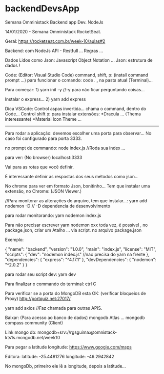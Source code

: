 # backendDevsApp
Semana Omministack Backend app Dev. NodeJs

14/01/2020 - Semana Omministack RocketSeat.

Geral:
https://rocketseat.com.br/week-10/aulas#2

Backend: com NodeJs
API - Restfull ...
Regras ...

Dados Lidos como Json:
Javascript Object Notation ...
Json: estrutura de dados !

Code: (Editor: Visual Studio Code)
command, shift, p:   (install command prompt ...)
para funcionar o comando: code . , na pasta atual (Terminal)...

Para começar:
1)
yarn init -y   //-y para não ficar perguntando coisas...

Instalar o express...
2)
yarn add express

Dica VSCode:
Control aspas invertida... chama o command, dentro do Code...
Control shift p: para instalar extensões:
*Dracula ... (Thema interessante)
*Material Icon Theme ... 

---------------------
Para rodar a aplicação:
devemos escolher uma porta para observar...
No caso foi configurado para porta 3333.

no prompt de commando:
node index.js  //Roda sua index ... 

para ver: (No browser)
localhost:3333

Vai para as rotas que você definir.

É interessante definir as respostas dos
seus métodos como json...

No chrome para ver em formato Json, bonitinho... 
Tem que instalar uma extensão, no Chrome: (JSON Viewer.)

//Para monitorar as alterações do arquivo, tem que instalar...:
yarn add nodemon -D // -D dependencia de desenvolvimento

para rodar monitorando:
yarn nodemon index.js

Para não precisar escrever yarn nodemon xxx toda vez, 
é possível , no package.json, criar um Atalho ... via script.
no arquivo package.json

Exemplo:

{
"name": "backend",
"version": "1.0.0",
"main": "index.js",
"license": "MIT",
"scripts": {
    "dev": "nodemon index.js"   //nao precisa do yarn na frente
},
"dependencies": {
"express": "^4.17.1"
},
"devDependencies": {
"nodemon": "^2.0.2"
}
}

para rodar seu script dev:
yarn dev

Para finalizar o commando do terminal: ctrl C

Para verificar se a porta do MongoDB esta OK: (verificar bloqueios de Proxy)
http://portquiz.net:27017/

yarn add axios //Faz chamada para outras APIS.

Baixar: (Para acesso ao banco de dados)
mongodb Atlas ...
mongodb compass community (Client)

Link mongo db:
mongodb+srv://rgsguima:<pass>@omnistack-kts1s.mongodb.net/week10

Para pegar a latitude longitude:
https://www.google.com/maps

Editora:
latitude: -25.4481276
longitude: -49.2942842

No mongoDb, primeiro ele lê a longitude, depois a latitude...
